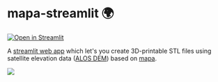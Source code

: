 # mapa-streamlit 🌍

[![Open in Streamlit](https://static.streamlit.io/badges/streamlit_badge_black_white.svg)](https://share.streamlit.io/fgebhart/mapa-streamlit/main/app.py)

A [streamlit web app](https://share.streamlit.io/fgebhart/mapa-streamlit/main/app.py) which let's you create 3D-printable
STL files using satellite elevation data ([ALOS DEM](https://planetarycomputer.microsoft.com/dataset/alos-dem)) based on
[mapa](https://github.com/fgebhart/mapa).

![](https://i.imgur.com/faraqeQ.png)
